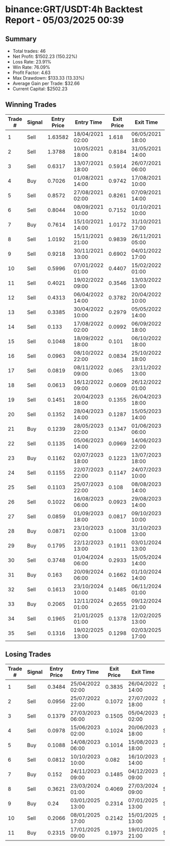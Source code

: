 # binance:GRT/USDT:4h Backtest Report - 05/03/2025 00:39
## Summary

- Total trades: 46
- Net Profit: $1502.23 (150.22%)
- Loss Rate: 23.91%
- Win Rate: 76.09%
- Profit Factor: 4.63
- Max Drawdown: $133.33 (13.33%)
- Average Gain per Trade: $32.66
- Current Capital: $2502.23

## Winning Trades

| Trade # | Signal | Entry Price | Entry Time | Exit Price | Exit Time | Gain |
|---------|--------|-------------|------------|------------|-----------|------|
| 1 | Sell | 1.63582 | 18/04/2021 02:00 | 1.618 | 06/05/2021 18:00 | $2.72 |
| 2 | Sell | 1.3788 | 10/05/2021 18:00 | 0.8184 | 31/05/2021 14:00 | $101.89 |
| 3 | Sell | 0.6317 | 13/07/2021 18:00 | 0.5914 | 26/07/2021 06:00 | $17.62 |
| 4 | Buy | 0.7026 | 01/08/2021 14:00 | 0.9742 | 17/08/2021 10:00 | $108.45 |
| 5 | Sell | 0.8572 | 27/08/2021 02:00 | 0.8261 | 07/09/2021 14:00 | $11.16 |
| 6 | Sell | 0.8044 | 08/09/2021 10:00 | 0.7152 | 01/10/2021 10:00 | $34.43 |
| 7 | Buy | 0.7614 | 15/10/2021 14:00 | 1.0172 | 31/10/2021 17:00 | $107.19 |
| 8 | Sell | 1.0192 | 15/11/2021 21:00 | 0.9839 | 26/11/2021 05:00 | $11.98 |
| 9 | Sell | 0.9218 | 30/11/2021 13:00 | 0.6902 | 04/01/2022 17:00 | $87.65 |
| 10 | Sell | 0.5996 | 07/01/2022 01:00 | 0.4407 | 15/02/2022 01:00 | $98.26 |
| 11 | Sell | 0.4021 | 19/02/2022 09:00 | 0.3546 | 13/03/2022 13:00 | $46.70 |
| 12 | Sell | 0.4313 | 06/04/2022 14:00 | 0.3782 | 20/04/2022 10:00 | $50.11 |
| 13 | Sell | 0.3385 | 30/04/2022 10:00 | 0.2979 | 05/05/2022 14:00 | $49.05 |
| 14 | Sell | 0.133 | 17/08/2022 02:00 | 0.0992 | 06/09/2022 18:00 | $103.80 |
| 15 | Sell | 0.1048 | 18/09/2022 18:00 | 0.101 | 06/10/2022 18:00 | $15.75 |
| 16 | Sell | 0.0963 | 08/10/2022 22:00 | 0.0834 | 25/10/2022 18:00 | $58.72 |
| 17 | Sell | 0.0819 | 08/11/2022 09:00 | 0.065 | 23/11/2022 13:00 | $93.48 |
| 18 | Sell | 0.0613 | 16/12/2022 09:00 | 0.0609 | 26/12/2022 01:00 | $3.11 |
| 19 | Sell | 0.1451 | 20/04/2023 18:00 | 0.1355 | 26/04/2023 18:00 | $30.85 |
| 20 | Sell | 0.1352 | 28/04/2023 14:00 | 0.1287 | 15/05/2023 14:00 | $22.79 |
| 21 | Buy | 0.1239 | 28/05/2023 22:00 | 0.1347 | 01/06/2023 06:00 | $41.81 |
| 22 | Sell | 0.1135 | 05/06/2023 14:00 | 0.0969 | 14/06/2023 22:00 | $71.69 |
| 23 | Buy | 0.1162 | 02/07/2023 18:00 | 0.1223 | 13/07/2023 18:00 | $26.36 |
| 24 | Sell | 0.1155 | 22/07/2023 22:00 | 0.1147 | 24/07/2023 10:00 | $3.52 |
| 25 | Sell | 0.1103 | 25/07/2023 22:00 | 0.108 | 08/08/2023 14:00 | $10.63 |
| 26 | Sell | 0.1022 | 16/08/2023 06:00 | 0.0923 | 29/08/2023 14:00 | $48.77 |
| 27 | Sell | 0.0859 | 01/09/2023 18:00 | 0.0817 | 09/10/2023 10:00 | $25.21 |
| 28 | Buy | 0.0871 | 23/10/2023 02:00 | 0.1008 | 31/10/2023 13:00 | $81.90 |
| 29 | Buy | 0.1795 | 22/12/2023 13:00 | 0.1911 | 03/01/2024 13:00 | $34.77 |
| 30 | Sell | 0.3748 | 01/04/2024 06:00 | 0.2933 | 15/05/2024 14:00 | $115.22 |
| 31 | Buy | 0.163 | 20/09/2024 06:00 | 0.1662 | 01/10/2024 14:00 | $10.97 |
| 32 | Sell | 0.1613 | 23/10/2024 10:00 | 0.1485 | 06/11/2024 01:00 | $44.55 |
| 33 | Buy | 0.2065 | 12/11/2024 01:00 | 0.2655 | 09/12/2024 21:00 | $163.58 |
| 34 | Sell | 0.1965 | 21/01/2025 01:00 | 0.1378 | 12/02/2025 13:00 | $173.29 |
| 35 | Sell | 0.1316 | 19/02/2025 13:00 | 0.1298 | 02/03/2025 17:00 | $8.53 |


## Losing Trades

| Trade # | Signal | Entry Price | Entry Time | Exit Price | Exit Time | Loss |
|---------|--------|-------------|------------|------------|-----------|------|
| 1 | Sell | 0.3484 | 25/04/2022 02:00 | 0.3835 | 26/04/2022 14:00 | $42.27 |
| 2 | Sell | 0.0956 | 25/07/2022 22:00 | 0.1072 | 27/07/2022 18:00 | $51.11 |
| 3 | Sell | 0.1379 | 27/03/2023 06:00 | 0.1505 | 05/04/2023 02:00 | $43.60 |
| 4 | Sell | 0.0978 | 15/06/2023 02:00 | 0.1024 | 20/06/2023 18:00 | $23.90 |
| 5 | Buy | 0.1088 | 14/08/2023 06:00 | 0.1014 | 15/08/2023 18:00 | $34.84 |
| 6 | Sell | 0.0812 | 10/10/2023 10:00 | 0.082 | 16/10/2023 14:00 | $5.14 |
| 7 | Buy | 0.152 | 24/11/2023 09:00 | 0.1485 | 04/12/2023 09:00 | $12.46 |
| 8 | Sell | 0.3621 | 23/03/2024 01:00 | 0.4069 | 27/03/2024 09:00 | $67.65 |
| 9 | Buy | 0.24 | 03/01/2025 13:00 | 0.2314 | 07/01/2025 13:00 | $21.98 |
| 10 | Sell | 0.2066 | 08/01/2025 17:00 | 0.2142 | 15/01/2025 13:00 | $22.36 |
| 11 | Buy | 0.2315 | 17/01/2025 09:00 | 0.1973 | 19/01/2025 21:00 | $88.99 |
